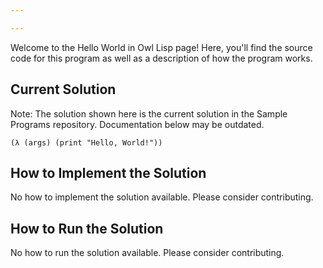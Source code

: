 ```yaml
---

---
```


Welcome to the Hello World in Owl Lisp page! Here, you'll find the source code for this program as well as a description of how the program works.

## Current Solution

Note: The solution shown here is the current solution in the Sample Programs repository. Documentation below may be outdated.

```Owl Lisp
(λ (args) (print "Hello, World!"))

```

## How to Implement the Solution

No how to implement the solution available. Please consider contributing.

## How to Run the Solution

No how to run the solution available. Please consider contributing.